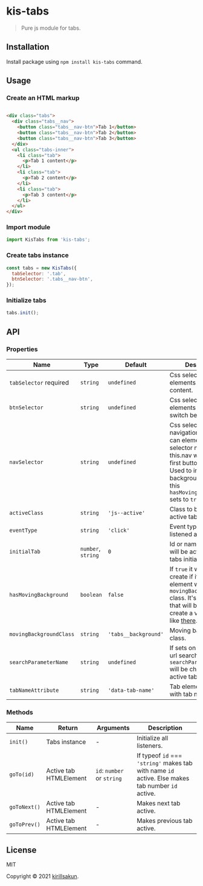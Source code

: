 # kis-tabs

> Pure js module for tabs.

## Installation

Install package using `npm install kis-tabs` command.

## Usage

### Create an HTML markup

```html

<div class="tabs">
  <div class="tabs__nav">
    <button class="tabs__nav-btn">Tab 1</button>
    <button class="tabs__nav-btn">Tab 2</button>
    <button class="tabs__nav-btn">Tab 3</button>
  </div>
  <ul class="tabs-inner">
    <li class="tab">
      <p>Tab 1 content</p>
    </li>
    <li class="tab">
      <p>Tab 2 content</p>
    </li>
    <li class="tab">
      <p>Tab 3 content</p>
    </li>
  </ul>
</div>
```

### Import module

```javascript
import KisTabs from 'kis-tabs';
```

### Create tabs instance

```javascript
const tabs = new KisTabs({
  tabSelector: '.tab',
  btnSelector: '.tabs__nav-btn',
});
```

### Initialize tabs

```javascript
tabs.init();
```

## API

### Properties

| Name                    | Type               | Default              | Description                                                                                                                                                                                                           |
|-------------------------|--------------------|----------------------|-----------------------------------------------------------------------------------------------------------------------------------------------------------------------------------------------------------------------|
| `tabSelector` required  | `string`           | `undefined`          | Css selector for elements with tabs content.                                                                                                                                                                          |
| `btnSelector`           | `string`           | `undefined`          | Css selector for elements used to switch between tabs.                                                                                                                                                                |
| `navSelector`           | `string`           | `undefined`          | Css selector for navigation element. If can element with selector not found this.nav will be set to first button parent. Used to insert moving background element if this `hasMovingBackground` sets to `true`        |
| `activeClass`           | `string`           | `'js--active'`       | Class to be added to active tab and button.                                                                                                                                                                           |
| `eventType`             | `string`           | `'click'`            | Event type will be listened at buttons.                                                                                                                                                                               |
| `initialTab`            | `number`, `string` | `0`                  | Id or name of the tab will be active after tabs initialization.                                                                                                                                                       |
| `hasMovingBackground`   | `boolean`          | `false`              | If `true` it will init (and create if it's needed) element with `movingBackgroundClass` class. It's the element that will be moved to create a visual effect like [there](https://royals-postpartum.webflow.io/blog). |
| `movingBackgroundClass` | `string`           | `'tabs__background'` | Moving background class.                                                                                                                                                                                              |
| `searchParameterName`   | `string`           | `undefined`          | If sets on tab change url search parameter `searchParameterName` will be changed to active tab name.                                                                                                                  | 
| `tabNameAttribute`      | `string`           | `'data-tab-name'`    | Tab element attribute with tab name.                                                                                                                                                                                  |                                                                                                                                                   

### Methods

| Name         | Return                 | Arguments                  | Description                                                                                       |
|--------------|------------------------|----------------------------|---------------------------------------------------------------------------------------------------|
| `init()`     | Tabs instance          | -                          | Initialize all listeners.                                                                         |
| `goTo(id)`   | Active tab HTMLElement | `id`: `number` or `string` | If typeof `id` === `'string'` makes tab with name `id` active. Else makes tab number `id` active. |
| `goToNext()` | Active tab HTMLElement | -                          | Makes next tab active.                                                                            |
| `goToPrev()` | Active tab HTMLElement | -                          | Makes previous tab active.                                                                        |

## License

MIT

Copyright © 2021 [kirillsakun](https://github.com/kirillsakun).
